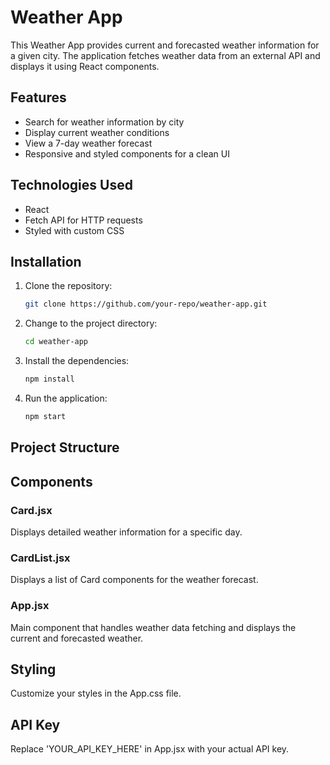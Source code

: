 # Weather App

This Weather App provides current and forecasted weather information for a given city. The application fetches weather data from an external API and displays it using React components.

## Features

- Search for weather information by city
- Display current weather conditions
- View a 7-day weather forecast
- Responsive and styled components for a clean UI

## Technologies Used

- React
- Fetch API for HTTP requests
- Styled with custom CSS

## Installation

1. Clone the repository:

    ```bash
    git clone https://github.com/your-repo/weather-app.git
    ```

2. Change to the project directory:

    ```bash
    cd weather-app
    ```

3. Install the dependencies:

    ```bash
    npm install
    ```

4. Run the application:

    ```bash
    npm start
    ```

## Project Structure


## Components

### Card.jsx
Displays detailed weather information for a specific day.

### CardList.jsx
Displays a list of Card components for the weather forecast.

### App.jsx
Main component that handles weather data fetching and displays the current and forecasted weather.

## Styling
Customize your styles in the App.css file.

## API Key
Replace 'YOUR_API_KEY_HERE' in App.jsx with your actual API key.